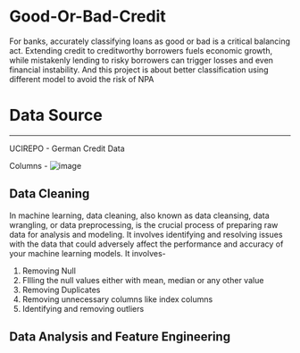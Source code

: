 # Good-Or-Bad-Credit

For banks, accurately classifying loans as good or bad is a critical balancing act. Extending credit to creditworthy borrowers fuels economic growth, while mistakenly lending to risky borrowers can trigger losses and even financial instability. And this project is about better classification using different model to avoid the risk of NPA

# Data Source
--------------
UCIREPO - German Credit Data

Columns - ![image](https://github.com/shashank-2010/Good-Or-Bad-Credit/assets/153171192/9d91c05b-6b97-4fa6-bdc4-178201960022)

Data Cleaning
-------------
In machine learning, data cleaning, also known as data cleansing, data wrangling, or data preprocessing, is the crucial process of preparing raw data for analysis and modeling. It involves identifying and resolving issues with the data that could adversely affect the performance and accuracy of your machine learning models.
It involves-
1. Removing Null
2. FIlling the null values either with mean, median or any other value
3. Removing Duplicates
4. Removing unnecessary columns like index columns
5. Identifying and removing outliers

Data Analysis and Feature Engineering
-------------------------------------
